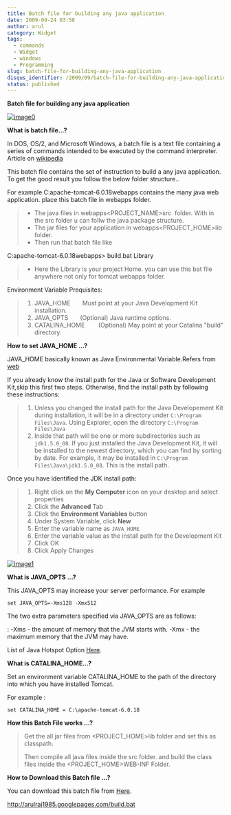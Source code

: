 ```yaml
---
title: Batch file for building any java application
date: 2009-09-24 03:58
author: arul
category: Widget
tags:
  - commands
  - Widget
  - windows
  - Programming
slug: batch-file-for-building-any-java-application
disqus_identifier: /2009/09/batch-file-for-building-any-java-application.html
status: published
---
```


**Batch file for building any java application**

[![image0](http://2.bp.blogspot.com/_X5tq9y9xv2s/Srs4KNLAw0I/AAAAAAAAAFw/YgXxL4EMQe0/s400/MS-DOS-Batch-File.png)](http://2.bp.blogspot.com/_X5tq9y9xv2s/Srs4KNLAw0I/AAAAAAAAAFw/YgXxL4EMQe0/s1600-h/MS-DOS-Batch-File.png)

**What is batch file\...?**

In DOS, OS/2, and Microsoft Windows, a batch file is a text file
containing a series of commands intended to be executed by the command
interpreter. Article on
[wikipedia](http://en.wikipedia.org/wiki/Batch_file)

This batch file contains the set of instruction to build a any java
application. To get the good result you follow the below folder
structure..

For example C:apache-tomcat-6.0.18webapps contains the many java web
application. place this batch file in webapps folder.

> -   The java files in webapps\<PROJECT_NAME\>src  folder. With in the
>     src folder u can follw the java package structure.
> -   The jar files for your application in webapps\<PROJECT_HOME\>lib
>     folder.
> -   Then run that batch file like

C:apache-tomcat-6.0.18webapps\> build.bat Library

> -   Here the Library is your project Home. you can use this bat file
>     anywhere not only for tomcat webapps folder.

Environment Variable Prequisites:

> 1.  JAVA_HOME       Must point at your Java Development Kit
>     installation.
> 2.  JAVA_OPTS       (Optional) Java runtime options.
> 3.  CATALINA_HOME        (Optional) May point at your Catalina
>     \"build\" directory.

**How to set JAVA_HOME \...?**

JAVA_HOME basically known as Java Environmental Variable.Refers from
[web](http://confluence.atlassian.com/display/CONF26/Set+JAVA_HOME+variable+in+Windows)

If you already know the install path for the Java or Software
Development Kit,skip this first two steps. Otherwise, find the install
path by following these instructions:

> 1.  Unless you changed the install path for the Java Developement Kit
>     during installation, it will be in a directory under
>     `C:\Program Files\Java`. Using Explorer, open the directory
>     `C:\Program Files\Java`
> 2.  Inside that path will be one or more subdirectories such as
>     `jdk1.5.0_08`. If you just installed the Java Development Kit, it
>     will be installed to the newest directory, which you can find by
>     sorting by date. For example, it may be installed in
>     `C:\Program Files\Java\jdk1.5.0_08`. This is the install path.

Once you have identified the JDK install path:

> 1.  Right click on the **My Computer** icon on your desktop and select
>     properties
> 2.  Click the **Advanced** Tab
> 3.  Click the **Environment Variables** button
> 4.  Under System Variable, click **New**
> 5.  Enter the variable name as `JAVA_HOME`
> 6.  Enter the variable value as the install path for the Development
>     Kit
> 7.  Click OK
> 8.  Click Apply Changes

[![image1](http://3.bp.blogspot.com/_X5tq9y9xv2s/Srs-dTRgMzI/AAAAAAAAAF4/VzLWmytRU4A/s400/JAVA_HOME.jpg)](http://3.bp.blogspot.com/_X5tq9y9xv2s/Srs-dTRgMzI/AAAAAAAAAF4/VzLWmytRU4A/s1600-h/JAVA_HOME.jpg)

**What is JAVA_OPTS \...?**

This JAVA_OPTS may increase your server performance. For example

`set JAVA_OPTS=-Xms128 -Xmx512`

The two extra parameters specified via JAVA_OPTS are as follows:

:   -Xms - the amount of memory that the JVM starts with. -Xmx - the
    maximum memory that the JVM may have.

List of Java Hotspot Option
[Here](http://java.sun.com/javase/technologies/hotspot/vmoptions.jsp).

**What is CATALINA_HOME\...?**

Set an environment variable CATALINA_HOME to the path of the directory
into which you have installed Tomcat.

For example :

`set CATALINA_HOME = C:\apache-tomcat-6.0.18`

**How this Batch File works \...?**

> Get the all jar files from \<PROJECT_HOME\>lib folder and set this as
> classpath.
>
> Then compile all java files inside the src folder. and build the class
> files inside the \<PROJECT_HOME\>WEB-INF Folder.

**How to Download this Batch file \...?**

You can download this batch file from
[Here](http://arulraj1985.googlepages.com/build.bat).

<http://arulraj1985.googlepages.com/build.bat>
